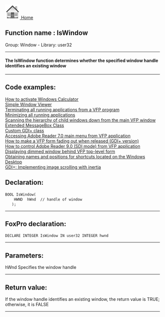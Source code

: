 [<img src="../../images/home.png"> Home ](https://github.com/VFPX/Win32API)  

## Function name : IsWindow
Group: Window - Library: user32    
***  


#### The IsWindow function determines whether the specified window handle identifies an existing window
***  


## Code examples:
[How to activate Windows Calculator](../../samples/sample_026.md)  
[Simple Window Viewer](../../samples/sample_057.md)  
[Terminating all running applications from a VFP program](../../samples/sample_243.md)  
[Minimizing all running applications](../../samples/sample_244.md)  
[Scanning the hierarchy of child windows down from the main VFP window](../../samples/sample_261.md)  
[Extended MessageBox Class](../../samples/sample_418.md)  
[Custom GDI+ class](../../samples/sample_450.md)  
[Accessing Adobe Reader 7.0 main menu from VFP application](../../samples/sample_495.md)  
[How to make a VFP form fading out when released (GDI+ version)](../../samples/sample_527.md)  
[How to control Adobe Reader 9.0 (SDI mode) from VFP application](../../samples/sample_550.md)  
[Displaying dimmed window behind VFP top-level form](../../samples/sample_578.md)  
[Obtaining names and positions for shortcuts located on the Windows Desktop](../../samples/sample_579.md)  
[GDI+: Implementing image scrolling with inertia](../../samples/sample_595.md)  

## Declaration:
```foxpro  
BOOL IsWindow(
    HWND  hWnd 	// handle of window
   );  
```  
***  


## FoxPro declaration:
```foxpro  
DECLARE INTEGER IsWindow IN user32 INTEGER hwnd  
```  
***  


## Parameters:
hWnd
Specifies the window handle  
***  


## Return value:
If the window handle identifies an existing window, the return value is TRUE; otherwise, it is FALSE  
***  

